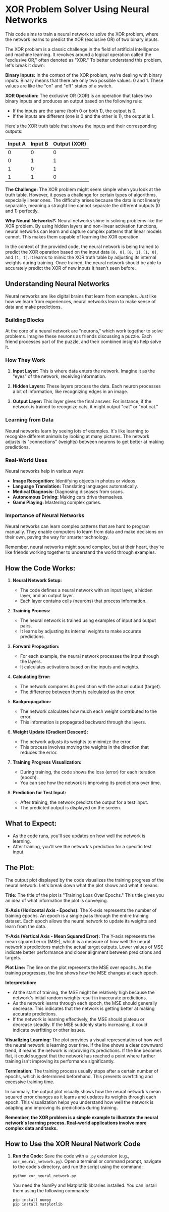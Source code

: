 # XOR Problem Solver Using Neural Networks

This code aims to train a neural network to solve the XOR problem, where the network learns to predict the XOR (exclusive OR) of two binary inputs.

The XOR problem is a classic challenge in the field of artificial intelligence and machine learning. It revolves around a logical operation called the "exclusive OR," often denoted as "XOR." To better understand this problem, let's break it down:

**Binary Inputs:**
In the context of the XOR problem, we're dealing with binary inputs. Binary means that there are only two possible values: 0 and 1. These values are like the "on" and "off" states of a switch.

**XOR Operation:**
The exclusive OR (XOR) is an operation that takes two binary inputs and produces an output based on the following rule:
- If the inputs are the same (both 0 or both 1), the output is 0.
- If the inputs are different (one is 0 and the other is 1), the output is 1.

Here's the XOR truth table that shows the inputs and their corresponding outputs:

| Input A | Input B | Output (XOR) |
|---------|---------|--------------|
|    0    |    0    |      0       |
|    0    |    1    |      1       |
|    1    |    0    |      1       |
|    1    |    1    |      0       |

**The Challenge:**
The XOR problem might seem simple when you look at the truth table. However, it poses a challenge for certain types of algorithms, especially linear ones. The difficulty arises because the data is not linearly separable, meaning a straight line cannot separate the different outputs (0 and 1) perfectly.

**Why Neural Networks?:**
Neural networks shine in solving problems like the XOR problem. By using hidden layers and non-linear activation functions, neural networks can learn and capture complex patterns that linear models cannot. This makes them capable of learning the XOR operation.

In the context of the provided code, the neural network is being trained to predict the XOR operation based on the input data `[0, 0]`, `[0, 1]`, `[1, 0]`, and `[1, 1]`. It learns to mimic the XOR truth table by adjusting its internal weights during training. Once trained, the neural network should be able to accurately predict the XOR of new inputs it hasn't seen before.

## Understanding Neural Networks

Neural networks are like digital brains that learn from examples. Just like how we learn from experiences, neural networks learn to make sense of data and make predictions.

### Building Blocks

At the core of a neural network are "neurons," which work together to solve problems. Imagine these neurons as friends discussing a puzzle. Each friend processes part of the puzzle, and their combined insights help solve it.

### How They Work

1. **Input Layer:** This is where data enters the network. Imagine it as the "eyes" of the network, receiving information.

2. **Hidden Layers:** These layers process the data. Each neuron processes a bit of information, like recognizing edges in an image.

3. **Output Layer:** This layer gives the final answer. For instance, if the network is trained to recognize cats, it might output "cat" or "not cat."

### Learning from Data

Neural networks learn by seeing lots of examples. It's like learning to recognize different animals by looking at many pictures. The network adjusts its "connections" (weights) between neurons to get better at making predictions.

### Real-World Uses

Neural networks help in various ways:
- **Image Recognition:** Identifying objects in photos or videos.
- **Language Translation:** Translating languages automatically.
- **Medical Diagnosis:** Diagnosing diseases from scans.
- **Autonomous Driving:** Making cars drive themselves.
- **Game Playing:** Mastering complex games.

### Importance of Neural Networks

Neural networks can learn complex patterns that are hard to program manually. They enable computers to learn from data and make decisions on their own, paving the way for smarter technology.

Remember, neural networks might sound complex, but at their heart, they're like friends working together to understand the world through examples.

## How the Code Works:

1. **Neural Network Setup:**
   - The code defines a neural network with an input layer, a hidden layer, and an output layer.
   - Each layer contains cells (neurons) that process information.

2. **Training Process:**
   - The neural network is trained using examples of input and output pairs.
   - It learns by adjusting its internal weights to make accurate predictions.

3. **Forward Propagation:**
   - For each example, the neural network processes the input through the layers.
   - It calculates activations based on the inputs and weights.

4. **Calculating Error:**
   - The network compares its prediction with the actual output (target).
   - The difference between them is calculated as the error.

5. **Backpropagation:**
   - The network calculates how much each weight contributed to the error.
   - This information is propagated backward through the layers.

6. **Weight Update (Gradient Descent):**
   - The network adjusts its weights to minimize the error.
   - This process involves moving the weights in the direction that reduces the error.

7. **Training Progress Visualization:**
   - During training, the code shows the loss (error) for each iteration (epoch).
   - You can see how the network is improving its predictions over time.

8. **Prediction for Test Input:**
   - After training, the network predicts the output for a test input.
   - The predicted output is displayed on the screen.

## What to Expect:

- As the code runs, you'll see updates on how well the network is learning.
- After training, you'll see the network's prediction for a specific test input.

## The Plot:

The output plot displayed by the code visualizes the training progress of the neural network. Let's break down what the plot shows and what it means:

**Title:**
The title of the plot is "Training Loss Over Epochs." This title gives you an idea of what information the plot is conveying.

**X-Axis (Horizontal Axis - Epochs):**
The X-axis represents the number of training epochs. An epoch is a single pass through the entire training dataset. Each epoch allows the neural network to update its weights and learn from the data.

**Y-Axis (Vertical Axis - Mean Squared Error):**
The Y-axis represents the mean squared error (MSE), which is a measure of how well the neural network's predictions match the actual target outputs. Lower values of MSE indicate better performance and closer alignment between predictions and targets.

**Plot Line:**
The line on the plot represents the MSE over epochs. As the training progresses, the line shows how the MSE changes at each epoch.

**Interpretation:**
- At the start of training, the MSE might be relatively high because the network's initial random weights result in inaccurate predictions.
- As the network learns through each epoch, the MSE should generally decrease. This indicates that the network is getting better at making accurate predictions.
- If the network is learning effectively, the MSE should plateau or decrease steadily. If the MSE suddenly starts increasing, it could indicate overfitting or other issues.

**Visualizing Learning:**
The plot provides a visual representation of how well the neural network is learning over time. If the line shows a clear downward trend, it means the network is improving its predictions. If the line becomes flat, it could suggest that the network has reached a point where further training isn't improving its performance significantly.

**Termination:**
The training process usually stops after a certain number of epochs, which is determined beforehand. This prevents overfitting and excessive training time.

In summary, the output plot visually shows how the neural network's mean squared error changes as it learns and updates its weights through each epoch. This visualization helps you understand how well the network is adapting and improving its predictions during training.

**Remember, the XOR problem is a simple example to illustrate the neural network's learning process. Real-world applications involve more complex data and tasks.**
## How to Use the XOR Neural Network Code

1. **Run the Code:**
   Save the code with a `.py` extension (e.g., `xor_neural_network.py`). Open a terminal or command prompt, navigate to the code's directory, and run the script using the command:
   ```shell
   python xor_neural_network.py
   ```
   You need the NumPy and Matplotlib libraries installed. You can install them using the following commands:
   ```shell
   pip install numpy
   pip install matplotlib
   ```   